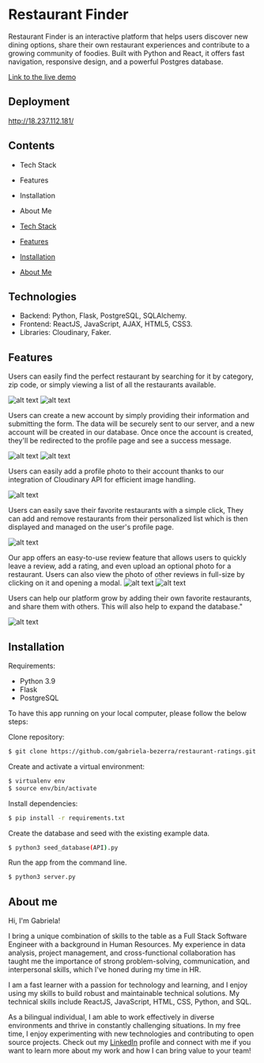 # Restaurant Finder

Restaurant Finder is an interactive platform that helps users discover new dining options, share their own restaurant experiences and contribute to a growing community of foodies. Built with Python and React, it offers fast navigation, responsive design, and a powerful Postgres database.

[Link to the live demo]

## Deployment 
http://18.237.112.181/

## Contents

- Tech Stack
- Features
- Installation
- About Me

- [Tech Stack](https://github.com/gabriela-bezerra/restaurant-ratings#tehcnologies)
- [Features](https://github.com/gabriela-bezerra/restaurant-ratings#features)
- [Installation](https://github.com/gabriela-bezerra/restaurant-ratings#installation)
- [About Me](https://github.com/gabriela-bezerra/restaurant-ratings#about-me)

## Technologies

- Backend: Python, Flask, PostgreSQL, SQLAlchemy.
- Frontend: ReactJS, JavaScript, AJAX, HTML5, CSS3.
- Libraries: Cloudinary, Faker.

## Features
Users can easily find the perfect restaurant by searching for it by category, zip code, or simply viewing a list of all the restaurants available.

![alt text](https://res.cloudinary.com/di0sy25ru/image/upload/v1674794087/IMG_2335_zpr4ar.jpg "Search page")
![alt text](https://res.cloudinary.com/di0sy25ru/image/upload/v1674794084/IMG_2330_u0u4vt.jpg "Restaurnts list")

Users can create a new account by simply providing their information and submitting the form. The data will be securely sent to our server, and a new account will be created in our database. Once once the account is created, they'll be redirected to the profile page and see a success message.

![alt text](https://res.cloudinary.com/di0sy25ru/image/upload/v1674794090/IMG_2326_rgrzol.jpg "New account")
![alt text](https://res.cloudinary.com/di0sy25ru/image/upload/v1674794090/IMG_2327_bezmv4.jpg "Profile page")

Users can easily add a profile photo to their account thanks to our integration of Cloudinary API for efficient image handling.

 ![alt text](https://res.cloudinary.com/di0sy25ru/image/upload/v1674794090/IMG_2324_cpql8f.jpg "Cloudinary")
 
Users can easily save their favorite restaurants with a simple click, They can add and remove restaurants from their personalized list which is then displayed and managed on the user's profile page.

 ![alt text](https://res.cloudinary.com/di0sy25ru/image/upload/v1674794084/IMG_2331_e2uuch.jpg "Favorites")

Our app offers an easy-to-use review feature that allows users to quickly leave a review, add a rating, and even upload an optional photo for a restaurant. Users can also view the photo of other reviews in full-size by clicking on it and opening a modal.
![alt text](https://res.cloudinary.com/di0sy25ru/image/upload/v1674794084/IMG_2334_am67fy.jpg "Review")
![alt text](https://res.cloudinary.com/di0sy25ru/image/upload/v1674794089/IMG_2329_lqrilq.jpg "ReviewModal")

Users can help our platform grow by adding their own favorite restaurants, and share them with others. This will also help to expand the database."

![alt text](https://res.cloudinary.com/di0sy25ru/image/upload/v1674794085/IMG_2332_oueqgi.jpg "New Restaurant")

## Installation

Requirements:

- Python 3.9
- Flask
- PostgreSQL

To have this app running on your local computer, please follow the below steps:

Clone repository:
```sh
$ git clone https://github.com/gabriela-bezerra/restaurant-ratings.git
```

Create and activate a virtual environment:

```sh
$ virtualenv env
$ source env/bin/activate
```

Install dependencies:

```sh
$ pip install -r requirements.txt
```

Create the database and seed with the existing example data.

```sh
$ python3 seed_database(API).py
```


Run the app from the command line.

```sh
$ python3 server.py
```

## About me

Hi, I'm Gabriela! 

I bring a unique combination of skills to the table as a Full Stack Software Engineer with a background in Human Resources. My experience in data analysis, project management, and cross-functional collaboration has taught me the importance of strong problem-solving, communication, and interpersonal skills, which I've honed during my time in HR. 

I am a fast learner with a passion for technology and learning, and I enjoy using my skills to build robust and maintainable technical solutions. My technical skills include ReactJS, JavaScript, HTML, CSS, Python, and SQL. 

As a bilingual individual, I am able to work effectively in diverse environments and thrive in constantly challenging situations. In my free time, I enjoy experimenting with new technologies and contributing to open source projects. Check out my [LinkedIn] profile and connect with me if you want to learn more about my work and how I can bring value to your team! 

[//]: # (These are reference links used in the body of this note and get stripped out when the markdown processor does its job. There is no need to format nicely because it shouldn't be seen. Thanks SO - http://stackoverflow.com/questions/4823468/store-comments-in-markdown-syntax)

   [Link to the live demo]: <https://www.youtube.com/watch?v=e7YCFDl5M5E&t=3s>
   [LinkedIn]: <https://www.linkedin.com/in/gabriela-bezerra-us/>
